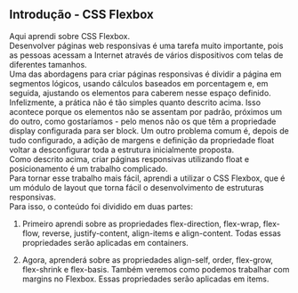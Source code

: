 ## Introdução - CSS Flexbox

Aqui aprendi sobre CSS Flexbox.<br>
Desenvolver páginas web responsivas é uma tarefa muito importante, pois as pessoas acessam a Internet através de vários dispositivos com telas de diferentes tamanhos.<br>
Uma das abordagens para criar páginas responsivas é dividir a página em segmentos lógicos, usando cálculos baseados em porcentagem e, em seguida, ajustando os elementos para caberem nesse espaço definido.<br>
Infelizmente, a prática não é tão simples quanto descrito acima. Isso acontece porque os elementos não se assentam por padrão, próximos um do outro, como gostaríamos - pelo menos não os que têm a propriedade display configurada para ser block. Um outro problema comum é, depois de tudo configurado, a adição de margens e definição da propriedade float voltar a desconfigurar toda a estrutura inicialmente proposta.<br>
Como descrito acima, criar páginas responsivas utilizando float e posicionamento é um trabalho complicado.<br>
Para tornar esse trabalho mais fácil, aprendi a utilizar o CSS Flexbox, que é um módulo de layout que torna fácil o desenvolvimento de estruturas responsivas.<br>
Para isso, o conteúdo foi dividido em duas partes:

1. Primeiro aprendi sobre as propriedades flex-direction, flex-wrap, flex-flow, reverse, justify-content, align-items e align-content. Todas essas propriedades serão aplicadas em containers.


2. Agora, aprenderá sobre as propriedades align-self, order, flex-grow, flex-shrink e flex-basis. Também veremos como podemos trabalhar com margins no Flexbox. Essas propriedades serão aplicadas em items.